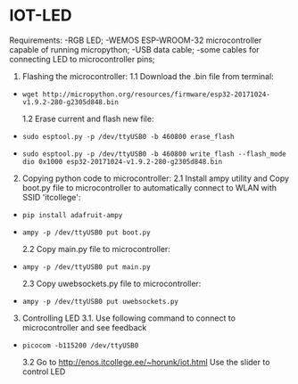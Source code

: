 # IOT-LED

Requirements:
-RGB LED;
-WEMOS ESP-WROOM-32 microcontroller capable of running micropython;
-USB data cable;
-some cables for connecting LED to microcontroller pins;


1. Flashing the microcontroller: 
  1.1 Download the .bin file from terminal: 
- ```wget http://micropython.org/resources/firmware/esp32-20171024-v1.9.2-280-g2305d848.bin```

  1.2 Erase current and flash new file:
- ```sudo esptool.py -p /dev/ttyUSB0 -b 460800 erase_flash```
- ```sudo esptool.py -p /dev/ttyUSB0 -b 460800 write_flash --flash_mode dio 0x1000 esp32-20171024-v1.9.2-280-g2305d848.bin ```


2. Copying python code to microcontroller:
  2.1 Install ampy utility and Copy boot.py file to microcontroller to automatically connect to WLAN with SSID 'itcollege':
- ```pip install adafruit-ampy```
- ```ampy -p /dev/ttyUSB0 put boot.py```

  2.2 Copy main.py file to microcontroller:
- ```ampy -p /dev/ttyUSB0 put main.py```

  2.3 Copy uwebsockets.py file to microcontroller:
- ```ampy -p /dev/ttyUSB0 put uwebsockets.py```


3. Controlling LED
  3.1. Use following command to connect to microcontroller and see feedback
- ```picocom -b115200 /dev/ttyUSB0```

  3.2 Go to http://enos.itcollege.ee/~horunk/iot.html 
  Use the slider to control LED
